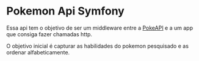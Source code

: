 # Pokemon Api Symfony

Essa api tem o objetivo de ser um middleware entre a [PokeAPI](https://pokeapi.co/) e a um app que consiga fazer chamadas http.

O objetivo inicial é capturar as habilidades do pokemon pesquisado e as ordenar alfabeticamente.